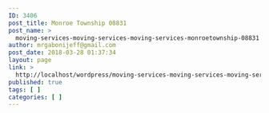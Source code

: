 ```yaml
---
ID: 3406
post_title: Monroe Township 08831
post_name: >
  moving-services-moving-services-moving-services-monroetownship-08831
author: mrgabonijeff@gmail.com
post_date: 2018-03-28 01:37:34
layout: page
link: >
  http://localhost/wordpress/moving-services-moving-services-moving-services-monroetownship-08831/
published: true
tags: [ ]
categories: [ ]
---
```


